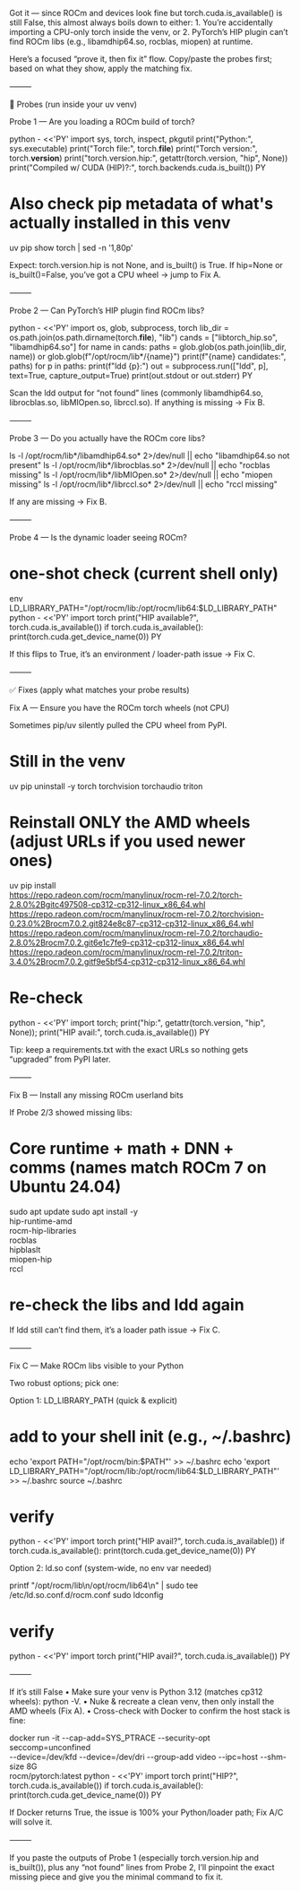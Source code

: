 Got it — since ROCm and devices look fine but torch.cuda.is_available() is still False, this almost always boils down to either:
	1.	You’re accidentally importing a CPU-only torch inside the venv, or
	2.	PyTorch’s HIP plugin can’t find ROCm libs (e.g., libamdhip64.so, rocblas, miopen) at runtime.

Here’s a focused “prove it, then fix it” flow. Copy/paste the probes first; based on what they show, apply the matching fix.

⸻

🔎 Probes (run inside your uv venv)

Probe 1 — Are you loading a ROCm build of torch?

python - <<'PY'
import sys, torch, inspect, pkgutil
print("Python:", sys.executable)
print("Torch file:", torch.__file__)
print("Torch version:", torch.__version__)
print("torch.version.hip:", getattr(torch.version, "hip", None))
print("Compiled w/ CUDA (HIP)?:", torch.backends.cuda.is_built())
PY

# Also check pip metadata of what's actually installed in this venv
uv pip show torch | sed -n '1,80p'

Expect: torch.version.hip is not None, and is_built() is True.
If hip=None or is_built()=False, you’ve got a CPU wheel → jump to Fix A.

⸻

Probe 2 — Can PyTorch’s HIP plugin find ROCm libs?

python - <<'PY'
import os, glob, subprocess, torch
lib_dir = os.path.join(os.path.dirname(torch.__file__), "lib")
cands = ["libtorch_hip.so", "libamdhip64.so"]
for name in cands:
    paths = glob.glob(os.path.join(lib_dir, name)) or glob.glob(f"/opt/rocm/lib*/{name}")
    print(f"{name} candidates:", paths)
    for p in paths:
        print(f"ldd {p}:")
        out = subprocess.run(["ldd", p], text=True, capture_output=True)
        print(out.stdout or out.stderr)
PY

Scan the ldd output for “not found” lines (commonly libamdhip64.so, librocblas.so, libMIOpen.so, librccl.so).
If anything is missing → Fix B.

⸻

Probe 3 — Do you actually have the ROCm core libs?

ls -l /opt/rocm/lib*/libamdhip64.so* 2>/dev/null || echo "libamdhip64.so not present"
ls -l /opt/rocm/lib*/librocblas.so*  2>/dev/null || echo "rocblas missing"
ls -l /opt/rocm/lib*/libMIOpen.so*   2>/dev/null || echo "miopen missing"
ls -l /opt/rocm/lib*/librccl.so*     2>/dev/null || echo "rccl missing"

If any are missing → Fix B.

⸻

Probe 4 — Is the dynamic loader seeing ROCm?

# one-shot check (current shell only)
env LD_LIBRARY_PATH="/opt/rocm/lib:/opt/rocm/lib64:$LD_LIBRARY_PATH" \
    python - <<'PY'
import torch
print("HIP available?", torch.cuda.is_available())
if torch.cuda.is_available():
    print(torch.cuda.get_device_name(0))
PY

If this flips to True, it’s an environment / loader-path issue → Fix C.

⸻

✅ Fixes (apply what matches your probe results)

Fix A — Ensure you have the ROCm torch wheels (not CPU)

Sometimes pip/uv silently pulled the CPU wheel from PyPI.

# Still in the venv
uv pip uninstall -y torch torchvision torchaudio triton

# Reinstall ONLY the AMD wheels (adjust URLs if you used newer ones)
uv pip install \
  https://repo.radeon.com/rocm/manylinux/rocm-rel-7.0.2/torch-2.8.0%2Bgitc497508-cp312-cp312-linux_x86_64.whl \
  https://repo.radeon.com/rocm/manylinux/rocm-rel-7.0.2/torchvision-0.23.0%2Brocm7.0.2.git824e8c87-cp312-cp312-linux_x86_64.whl \
  https://repo.radeon.com/rocm/manylinux/rocm-rel-7.0.2/torchaudio-2.8.0%2Brocm7.0.2.git6e1c7fe9-cp312-cp312-linux_x86_64.whl \
  https://repo.radeon.com/rocm/manylinux/rocm-rel-7.0.2/triton-3.4.0%2Brocm7.0.2.gitf9e5bf54-cp312-cp312-linux_x86_64.whl

# Re-check
python - <<'PY'
import torch; print("hip:", getattr(torch.version, "hip", None)); print("HIP avail:", torch.cuda.is_available())
PY

Tip: keep a requirements.txt with the exact URLs so nothing gets “upgraded” from PyPI later.

⸻

Fix B — Install any missing ROCm userland bits

If Probe 2/3 showed missing libs:

# Core runtime + math + DNN + comms (names match ROCm 7 on Ubuntu 24.04)
sudo apt update
sudo apt install -y \
  hip-runtime-amd \
  rocm-hip-libraries \
  rocblas \
  hipblaslt \
  miopen-hip \
  rccl

# re-check the libs and ldd again

If ldd still can’t find them, it’s a loader path issue → Fix C.

⸻

Fix C — Make ROCm libs visible to your Python

Two robust options; pick one:

Option 1: LD_LIBRARY_PATH (quick & explicit)

# add to your shell init (e.g., ~/.bashrc)
echo 'export PATH="/opt/rocm/bin:$PATH"' >> ~/.bashrc
echo 'export LD_LIBRARY_PATH="/opt/rocm/lib:/opt/rocm/lib64:$LD_LIBRARY_PATH"' >> ~/.bashrc
source ~/.bashrc

# verify
python - <<'PY'
import torch
print("HIP avail?", torch.cuda.is_available())
if torch.cuda.is_available():
    print(torch.cuda.get_device_name(0))
PY

Option 2: ld.so conf (system-wide, no env var needed)

printf "/opt/rocm/lib\n/opt/rocm/lib64\n" | sudo tee /etc/ld.so.conf.d/rocm.conf
sudo ldconfig

# verify
python - <<'PY'
import torch
print("HIP avail?", torch.cuda.is_available())
PY


⸻

If it’s still False
	•	Make sure your venv is Python 3.12 (matches cp312 wheels): python -V.
	•	Nuke & recreate a clean venv, then only install the AMD wheels (Fix A).
	•	Cross-check with Docker to confirm the host stack is fine:

docker run -it --cap-add=SYS_PTRACE --security-opt seccomp=unconfined \
  --device=/dev/kfd --device=/dev/dri --group-add video --ipc=host --shm-size 8G \
  rocm/pytorch:latest python - <<'PY'
import torch
print("HIP?", torch.cuda.is_available())
if torch.cuda.is_available(): print(torch.cuda.get_device_name(0))
PY

If Docker returns True, the issue is 100% your Python/loader path; Fix A/C will solve it.

⸻

If you paste the outputs of Probe 1 (especially torch.version.hip and is_built()), plus any “not found” lines from Probe 2, I’ll pinpoint the exact missing piece and give you the minimal command to fix it.